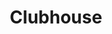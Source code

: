 ---
codehost: https://github.com/clubhouse
facebook: https://facebook.com/clubhousesoftware
linkedin: https://linkedin.com/company/clubhouse-software-inc
logohandle: clubhouseio
sort: clubhouse
title: Clubhouse
twitter: https://x.com/clubhouse
website: https://clubhouse.io/
---